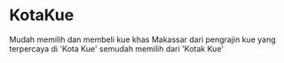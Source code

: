 # KotaKue
Mudah memilih dan membeli kue khas Makassar dari pengrajin kue yang terpercaya di 'Kota Kue' semudah memilih dari 'Kotak Kue' 
